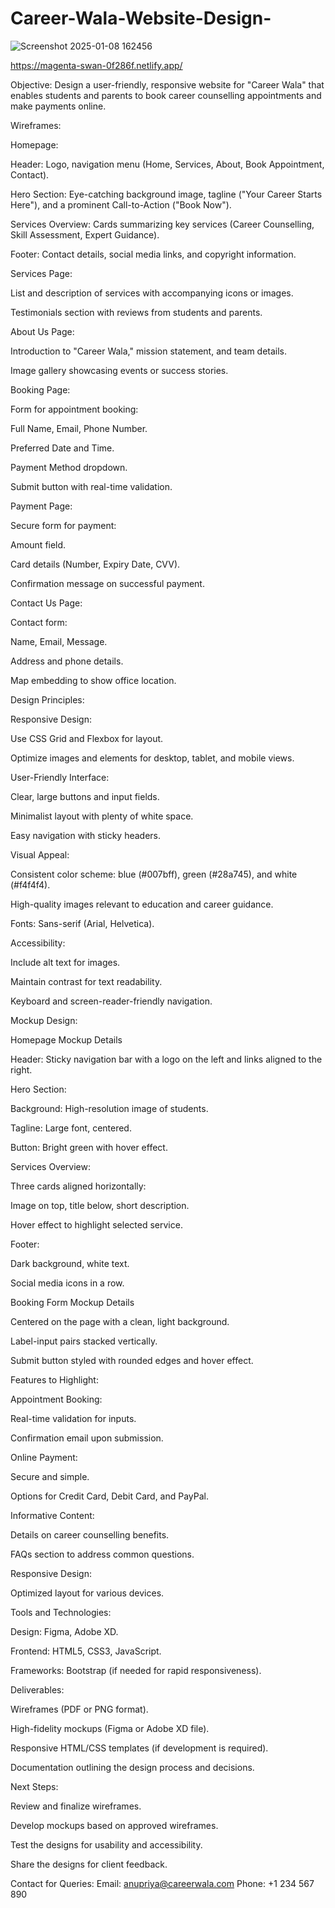 # Career-Wala-Website-Design-
![Screenshot 2025-01-08 162456](https://github.com/user-attachments/assets/d5427add-4047-4881-8c7b-3f6afbfea796)

https://magenta-swan-0f286f.netlify.app/


Objective:
Design a user-friendly, responsive website for "Career Wala" that enables students and parents to book career counselling appointments and make payments online.

Wireframes:

Homepage:

Header: Logo, navigation menu (Home, Services, About, Book Appointment, Contact).

Hero Section: Eye-catching background image, tagline ("Your Career Starts Here"), and a prominent Call-to-Action ("Book Now").

Services Overview: Cards summarizing key services (Career Counselling, Skill Assessment, Expert Guidance).

Footer: Contact details, social media links, and copyright information.

Services Page:

List and description of services with accompanying icons or images.

Testimonials section with reviews from students and parents.

About Us Page:

Introduction to "Career Wala," mission statement, and team details.

Image gallery showcasing events or success stories.

Booking Page:

Form for appointment booking:

Full Name, Email, Phone Number.

Preferred Date and Time.

Payment Method dropdown.

Submit button with real-time validation.

Payment Page:

Secure form for payment:

Amount field.

Card details (Number, Expiry Date, CVV).

Confirmation message on successful payment.

Contact Us Page:

Contact form:

Name, Email, Message.

Address and phone details.

Map embedding to show office location.

Design Principles:

Responsive Design:

Use CSS Grid and Flexbox for layout.

Optimize images and elements for desktop, tablet, and mobile views.

User-Friendly Interface:

Clear, large buttons and input fields.

Minimalist layout with plenty of white space.

Easy navigation with sticky headers.

Visual Appeal:

Consistent color scheme: blue (#007bff), green (#28a745), and white (#f4f4f4).

High-quality images relevant to education and career guidance.

Fonts: Sans-serif (Arial, Helvetica).

Accessibility:

Include alt text for images.

Maintain contrast for text readability.

Keyboard and screen-reader-friendly navigation.

Mockup Design:

Homepage Mockup Details

Header: Sticky navigation bar with a logo on the left and links aligned to the right.

Hero Section:

Background: High-resolution image of students.

Tagline: Large font, centered.

Button: Bright green with hover effect.

Services Overview:

Three cards aligned horizontally:

Image on top, title below, short description.

Hover effect to highlight selected service.

Footer:

Dark background, white text.

Social media icons in a row.

Booking Form Mockup Details

Centered on the page with a clean, light background.

Label-input pairs stacked vertically.

Submit button styled with rounded edges and hover effect.

Features to Highlight:

Appointment Booking:

Real-time validation for inputs.

Confirmation email upon submission.

Online Payment:

Secure and simple.

Options for Credit Card, Debit Card, and PayPal.

Informative Content:

Details on career counselling benefits.

FAQs section to address common questions.

Responsive Design:

Optimized layout for various devices.

Tools and Technologies:

Design: Figma, Adobe XD.

Frontend: HTML5, CSS3, JavaScript.

Frameworks: Bootstrap (if needed for rapid responsiveness).

Deliverables:

Wireframes (PDF or PNG format).

High-fidelity mockups (Figma or Adobe XD file).

Responsive HTML/CSS templates (if development is required).

Documentation outlining the design process and decisions.

Next Steps:

Review and finalize wireframes.

Develop mockups based on approved wireframes.

Test the designs for usability and accessibility.

Share the designs for client feedback.

Contact for Queries:
Email: anupriya@careerwala.com
Phone: +1 234 567 890

